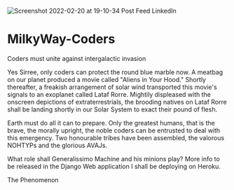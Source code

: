 ![Screenshot 2022-02-20 at 19-10-34 Post Feed LinkedIn](https://user-images.githubusercontent.com/96743401/154853236-9e110d86-39b6-4158-a5ef-7099b933e42c.png)

# MilkyWay-Coders
Coders must unite against intergalactic invasion

Yes Sirree, only coders can protect the round blue marble now.
A meatbag on our planet produced a movie called "Aliens in Your Hood." 
Shortly thereafter, a freakish arrangement of solar wind transported this movie's signals to an exoplanet called Lataf Rorre.
Mightily displeased with the onscreen depictions of extraterrestrials, the brooding natives on Lataf Rorre shall be landing shortly in our Solar System to exact their pound of flesh.

Earth must do all it can to prepare. Only the greatest humans, that is the brave, the morally upright, the noble coders can be entrusted to deal with this emergency. 
Two honourable tribes have been assembled, the valorous NOHTYPs and the glorious AVAJs.

What role shall Generalissimo Machine and his minions play? More info to be released in the Django Web application I shall be deploying on Heroku.

The Phenomenon 
